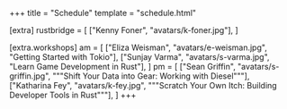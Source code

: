 +++
title = "Schedule"
template = "schedule.html"

[extra]
rustbridge = [
  ["Kenny Foner", "avatars/k-foner.jpg"],
]

[extra.workshops]
am = [
  ["Eliza Weisman", "avatars/e-weisman.jpg", "Getting Started with Tokio"],
  ["Sunjay Varma", "avatars/s-varma.jpg", "Learn Game Development in Rust"],
]
pm = [
  ["Sean Griffin", "avatars/s-griffin.jpg", """Shift Your Data into Gear: Working
  with Diesel"""],
  ["Katharina Fey", "avatars/k-fey.jpg", """Scratch Your Own Itch: Building
  Developer Tools in Rust"""],
]
+++

